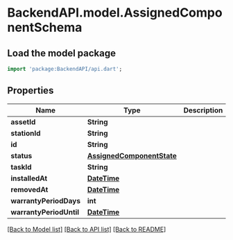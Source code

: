 # BackendAPI.model.AssignedComponentSchema

## Load the model package
```dart
import 'package:BackendAPI/api.dart';
```

## Properties
Name | Type | Description | Notes
------------ | ------------- | ------------- | -------------
**assetId** | **String** |  | 
**stationId** | **String** |  | 
**id** | **String** |  | 
**status** | [**AssignedComponentState**](AssignedComponentState.md) |  | 
**taskId** | **String** |  | [optional] 
**installedAt** | [**DateTime**](DateTime.md) |  | 
**removedAt** | [**DateTime**](DateTime.md) |  | [optional] 
**warrantyPeriodDays** | **int** |  | 
**warrantyPeriodUntil** | [**DateTime**](DateTime.md) |  | [optional] 

[[Back to Model list]](../README.md#documentation-for-models) [[Back to API list]](../README.md#documentation-for-api-endpoints) [[Back to README]](../README.md)


